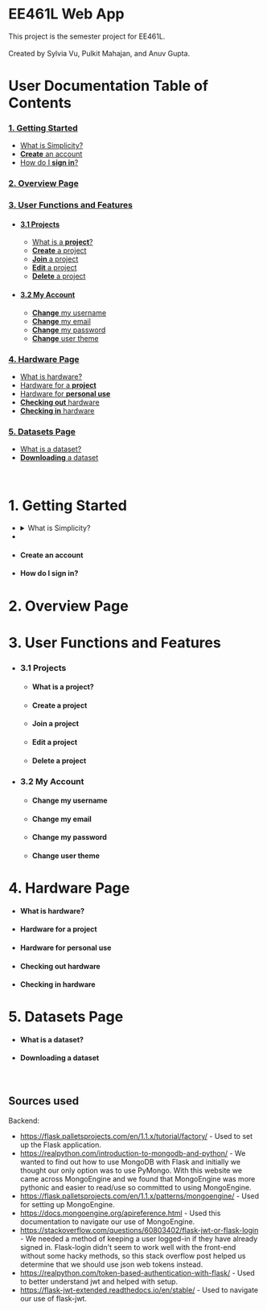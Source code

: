 # EE461L Web App

This project is the semester project for EE461L.  
&nbsp;   
Created by Sylvia Vu, Pulkit Mahajan, and Anuv Gupta.
&nbsp;
&nbsp;
&nbsp;
# User Documentation Table of Contents
### [1. Getting Started](#1-getting-started)
* [What is Simplicity?](#what-is-simplicity?)
* [**Create** an account](#create-an-account)
* [How do I **sign in**?](#how-do-i-sign-in?)
### [2. Overview Page](#2-overview-page)
### [3. User Functions and Features](#3-user-functions-and-features)
* #### [3.1 Projects](#3.1-projects)
   * [What is a **project**?](#what-is-a-project?)
   * [**Create** a project](#create-a-project)
   * [**Join** a project](#join-a-project)
   * [**Edit** a project](#edit-a-project)
   * [**Delete** a project](#delete-a-project)
* #### [3.2 My Account](#3.2-my-account)
   * [**Change** my username](#change-my-username)
   * [**Change** my email](#change-my-email)
   * [**Change** my password](#change-my-password)
   * [**Change** user theme](#change-user-theme)
### [4. Hardware Page](#4-hardware-page)
   * [What is hardware?](#what-is-hardware?)
   * [Hardware for a **project**](#hardware-for-a-project)
   * [Hardware for **personal use**](#hardware-for-personal-use)
   * [**Checking out** hardware](#checking-out-hardware)
   * [**Checking in** hardware](#checking-in-hardware)
### [5. Datasets Page](#5-datasets-page)
   * [What is a dataset?](#what-is-a-dataset?)
   * [**Downloading** a dataset](#downloading-a-dataset)

&nbsp;
&nbsp;
&nbsp;
&nbsp;
<a name=""></a>  
# <a name="1-getting-started"></a>1. Getting Started
* <details>
  <summary>What is Simplicity?<a name="what-is-simplicity?"></summary>
  <p> lorem ipsum </p>
* </details>

* #### <a name="create-an-account"></a>**Create** an account

* #### <a name="how-do-i-sign-in?"></a>How do I **sign in**?


# <a name="2-overview-page"></a>2. Overview Page


# <a name="3-user-functions-and-features"></a>3. User Functions and Features
* ### <a name="3.1-projects"></a>3.1 Projects
   * #### <a name="what-is-a-project?"></a>What is a project?
   * #### <a name="create-a-project"></a>**Create** a project
   * #### <a name="join-a-project"></a>**Join** a project
   * #### <a name="edit-a-project"></a>**Edit** a project
   * #### <a name="delete-a-project"></a>**Delete** a project
* ### <a name="3.2-my-account"></a>3.2 My Account
   * #### <a name="change-my-username"></a>**Change** my username
   * #### <a name="change-my-email"></a>**Change** my email
   * #### <a name="change-my-password"></a>**Change** my password
   * #### <a name="change-user-theme"></a>**Change** user theme


# <a name="4-hardware-page"></a>4. Hardware Page
* #### <a name="what-is-hardware?"></a>What is hardware?
* #### <a name="hardware-for-a-project"></a>Hardware for a project
* #### <a name="hardware-for-personal-use"></a>Hardware for personal use
* #### <a name="checking-out-hardware"></a>Checking out hardware
* #### <a name="checking-in-hardware"></a>Checking in hardware


# <a name="5-hardware-page"></a>5. Datasets Page
* #### <a name="what-is-a-dataset?"></a>What is a dataset?
* #### <a name="downloading-a-dataset"></a>**Downloading** a dataset





&nbsp;  
## Sources used

Backend:
- https://flask.palletsprojects.com/en/1.1.x/tutorial/factory/ - Used to set up the Flask application.
- https://realpython.com/introduction-to-mongodb-and-python/ - We wanted to find out how to use MongoDB with Flask and initially we thought our only option was to use PyMongo. With this website we came across MongoEngine and we found that MongoEngine was more pythonic and easier to read/use so committed to using MongoEngine.
- https://flask.palletsprojects.com/en/1.1.x/patterns/mongoengine/ - Used for setting up MongoEngine.
- https://docs.mongoengine.org/apireference.html - Used this documentation to navigate our use of MongoEngine.
- https://stackoverflow.com/questions/60803402/flask-jwt-or-flask-login - We needed a method of keeping a user logged-in if they have already signed in. Flask-login didn't seem to work well with the front-end without some hacky methods, so this stack overflow post helped us determine that we should use json web tokens instead.
- https://realpython.com/token-based-authentication-with-flask/ - Used to better understand jwt and helped with setup.
- https://flask-jwt-extended.readthedocs.io/en/stable/ - Used to navigate our use of flask-jwt.



